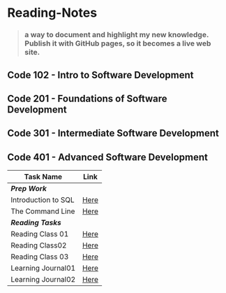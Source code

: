 # Reading-Notes

> ### a way to document and highlight my new knowledge. Publish it with GitHub pages, so it becomes a live web site.

## Code 102 - Intro to Software Development

## Code 201 - Foundations of Software Development

## Code 301 - Intermediate Software Development

## Code 401 - Advanced Software Development

|Task Name |Link  |
--- | --- |
|***Prep Work***||
|Introduction to SQL|[Here](https://shathaalrayyani.github.io/reading-notes/prep-work/introduction-to-SQL/SQL-summary.html)|
|The Command Line|[Here](https://shathaalrayyani.github.io/reading-notes/prep-work/The-Command-Line.html)|
| ***Reading Tasks***||
|Reading Class 01|[Here](https://shathaalrayyani.github.io/reading-notes/Reading-Classes/class01.html)|
|Reading Class02|[Here](https://shathaalrayyani.github.io/reading-notes/Reading-Classes/Reading-Class02.html)|
|Reading Class 03|[Here](https://shathaalrayyani.github.io/reading-notes/Reading-Classes/Reading-class03.html)|
|Learning Journal01|[Here](https://shathaalrayyani.github.io/reading-notes/Reading-Classes/Learning-Journal.html)|
|Learning Journal02|[Here](https://shathaalrayyani.github.io/reading-notes/Reading-Classes/Learning-Journal02.html)|

